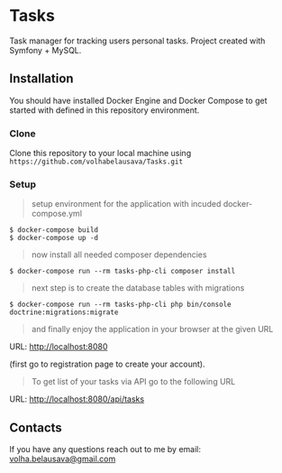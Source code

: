 # Tasks
Task manager for tracking users personal tasks. Project created with Symfony + MySQL.
## Installation
You should have installed Docker Engine and Docker Compose to get started with defined in this repository environment.
### Clone
Clone this repository to your local machine using `https://github.com/volhabelausava/Tasks.git`
### Setup
> setup environment for the application with incuded docker-compose.yml
```shell
$ docker-compose build
$ docker-compose up -d
```
> now install all needed composer dependencies
```shell
$ docker-compose run --rm tasks-php-cli composer install
```
> next step is to create the database tables with migrations
```shell
$ docker-compose run --rm tasks-php-cli php bin/console doctrine:migrations:migrate
```
> and finally enjoy the application in your browser at the given URL

URL: <a href="http://localhost:8080" target="_blank">http://localhost:8080</a> 

(first go to registration page to create your account).

> To get list of your tasks via API go to the following URL

URL: <a href="http://localhost:8080/api/tasks" target="_blank">http://localhost:8080/api/tasks</a> 


## Contacts
If you have any questions reach out to me by email: <a href="mailto:volha.belausava@gmail.com" target="_blank">volha.belausava@gmail.com</a> 
